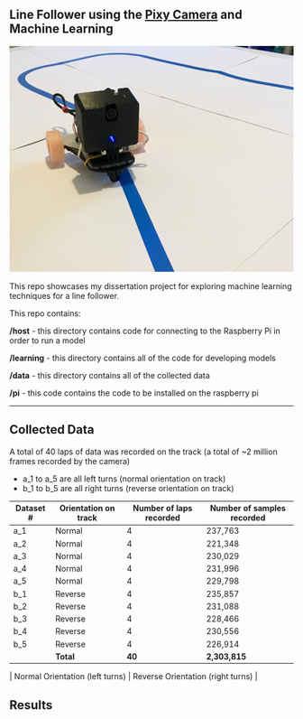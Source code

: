## Line Follower using the [Pixy Camera](https://pixycam.com/pixy-cmucam5/) and Machine Learning

<img src="https://raw.githubusercontent.com/samnockels/Machine-Learning-Line-Follower/master/follower.jpeg" height="400">

This repo showcases my dissertation project for exploring machine learning techniques
for a line follower. 

This repo contains:

**/host** - this directory contains code for connecting to the Raspberry Pi in order to run a model

**/learning** - this directory contains all of the code for developing models

**/data** - this directory contains all of the collected data

**/pi** - this code contains the code to be installed on the raspberry pi

---

## Collected Data

A total of 40 laps of data was recorded on the track (a total of ~2 million frames recorded by the camera)

- a_1 to a_5 are all left turns  (normal orientation on track)
- b_1 to b_5 are all right turns (reverse orientation on track)

| Dataset # |  Orientation on track | Number of laps recorded | Number of samples recorded |
|-|-|-|-|
|a_1| Normal |4| 237,763|
|a_2| Normal |4 |221,348|
|a_3| Normal |4 |230,029|
|a_4| Normal |4 |231,996|
|a_5| Normal |4 |229,798|
|b_1| Reverse| 4| 235,857|
|b_2| Reverse| 4| 231,088|
|b_3| Reverse| 4| 228,466|
|b_4| Reverse| 4| 230,556|
|b_5| Reverse| 4| 226,914|
||**Total**| **40**| **2,303,815**|

| Normal Orientation (left turns) |  Reverse Orientation (right turns) |

## Results

